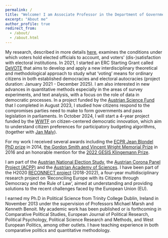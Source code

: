 ```yaml
---
permalink: /
title: "Welcome! I am Associate Professor in the Department of Government at the University of Vienna"
excerpt: "About me"
author_profile: true
redirect_from: 
  - /about/
  - /about.html
---
```


My research, described in more details [here](./research/), examines the conditions under which voters hold elected officials to account, and voters' (dis-)satisfaction with electoral institutions. In 2021, I started an ERC Starting Grant called [DeVOTE](https://www.votemeanings.eu) that aims to develop and apply a new interdisciplinary theoretical and methodological approach to study what ‘voting’ means for ordinary citizens in both established democracies and electoral autocracies (project duration: January 2021 - December 2025). I am also interested in new advances in quantitative methods especially in the areas of survey experiments, and text analysis, with a focus on the role of data in democratic processes. In a project funded by the [Austrian Science Fund](https://www.fwf.ac.at/en/) that I completed in August 2023, I studied how citizens respond to the compromises parties need to make to form governments and pass legislation in parliaments. In October 2024, I will start a 4-year project  funded by the [WWTF](https://www.wwtf.at) on citizen-centered democratic innovation, which aim to understand citizen preferences for participatory budgeting algorithms, (together with [Jan Maly](https://janmaly.de)).

For my work I received several awards including the [ECPR Jean Blondel PhD prize](https://ecpr.eu/Prizes/PrizeWinners.aspx?PrizeID=4) in 2014, [the Gordon Smith and Vincent Wright Memorial Prize](https://www.tandfonline.com/doi/abs/10.1080/01402382.2017.1285155) in 2016 and an honorable mention for the [2022 GESIS Klingemann Prize](https://cses.org/2022/11/10/klingemann-prize-honorable-mention/).

I am part of the [Austrian National Election Study](https://autnes.at), the [Austrian Corona Panel Project (ACPP)](https://viecer.univie.ac.at/coronapanel/) and the [Austrian Academy of Sciences](https://www.oeaw.ac.at/en/m/plescia-carolina). I have been part of the H2020 [RECONNECT project](https://reconnect-europe.eu) (2018-2022), a four-year multidisciplinary research project on ‘Reconciling Europe with its Citizens through Democracy and the Rule of Law’, aimed at understanding and providing solutions to the recent challenges faced by the European Union (EU).

I earned my Ph.D in Political Science from Trinity College Dublin, Ireland in November 2013 under the supervision of Professors Michael Marsh and Kenneth Benoit. My academic work has been published or is forthcoming in Comparative Political Studies, European Journal of Political Research, Political Psychology, Political Science Research and Methods, and West European Politics, among other outlets. I have teaching experience in both comparative politics and quantitative methodology.
